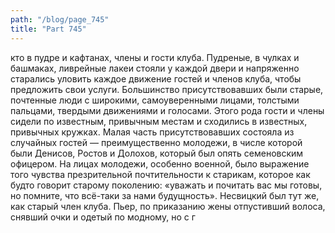 ```yaml
---
path: "/blog/page_745"
title: "Part 745"
---
```


кто в пудре и кафтанах, члены и гости клуба. Пудреные, в чулках и башмаках, ливрейные лакеи стояли у каждой двери и напряженно старались уловить каждое движение гостей и членов клуба, чтобы предложить свои услуги. Большинство присутствовавших были старые, почтенные люди с широкими, самоуверенными лицами, толстыми пальцами, твердыми движениями и голосами. Этого рода гости и члены сидели по известным, привычным местам и сходились в известных, привычных кружках. Малая часть присутствовавших состояла из случайных гостей — преимущественно молодежи, в числе которой были Денисов, Ростов и Долохов, который был опять семеновским офицером. На лицах молодежи, особенно военной, было выражение того чувства презрительной почтительности к старикам, которое как будто говорит старому поколению: «уважать и почитать вас мы готовы, но помните, что всё-таки за нами будущность».
Несвицкий был тут же, как старый член клуба. Пьер, по приказанию жены отпустивший волоса, снявший очки и одетый по модному, но с г
